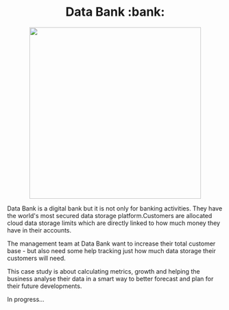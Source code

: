 <div align="center">
 <h1>Data Bank :bank:</h1>
</div>

<p align="center">
    <img src="https://8weeksqlchallenge.com/images/case-study-designs/4.png" width="400" height="400">
</p>

Data Bank is a digital bank but it is not only for banking activities. They have the world's most secured data storage platform.Customers are allocated cloud data storage limits which are directly linked to how much money they have in their accounts. 

The management team at Data Bank want to increase their total customer base - but also need some help tracking just how much data storage their customers will need.

This case study is about calculating metrics, growth and helping the business analyse their data in a smart way to better forecast and plan for their future developments.

In progress...
